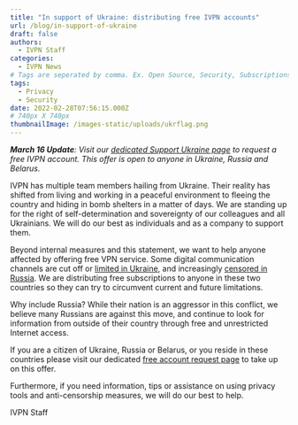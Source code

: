 ```yaml
---
title: "In support of Ukraine: distributing free IVPN accounts"
url: /blog/in-support-of-ukraine
draft: false
authors:
  - IVPN Staff
categories:
  - IVPN News
# Tags are seperated by comma. Ex. Open Source, Security, Subscriptions
tags:
  - Privacy
  - Security
date: 2022-02-28T07:56:15.000Z
# 740px X 740px
thumbnailImage: /images-static/uploads/ukrflag.png
---
```

*__March 16 Update__: Visit our [dedicated Support Ukraine page][3] to request a free IVPN account. This offer is open to anyone in Ukraine, Russia and Belarus.*

IVPN has multiple team members hailing from Ukraine. Their reality has shifted from living and working in a  peaceful environment to fleeing the country and hiding in bomb shelters in a matter of days. We are standing up for the right of self-determination and sovereignty of our colleagues and all Ukrainians. We will do our best as individuals and as a company to support them.

Beyond internal measures and this statement, we want to help anyone affected by offering free VPN service. Some digital communication  channels are cut off or [limited in Ukraine][1], and increasingly [censored in Russia][2]. We are distributing free subscriptions to anyone in these two countries so they can try to circumvent current and future limitations.

Why include Russia? While their nation is an aggressor in this conflict, we believe many Russians are against this move, and continue to look for information from outside of their country through free and unrestricted Internet access.

If you are a citizen of Ukraine, Russia or Belarus, or you reside in these countries please visit our dedicated [free account request page][3] to take up on this offer.

Furthermore, if you need information, tips or assistance on using privacy tools and anti-censorship measures, we will do our best to help.

IVPN Staff

 [1]: https://twitter.com/gatech_ioda
 [2]: https://www.bbc.com/news/technology-60533083
 [3]: https://www.ivpn.net/supportua/